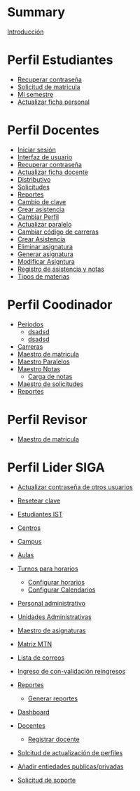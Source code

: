 # Summary
[Introducción](./Introduccion/introduccion.md)


# Perfil Estudiantes

- [Recuperar contraseña]()
- [Solicitud de matricula]()
- [Mi semestre]()
- [Actualizar ficha personal](./Ficha_Personal/Actualizar_Ficha_Personal_E.md)


# Perfil Docentes

- [Iniciar sesión](./Iniciar_sesion_Actualizado/inicioSesion.md)
- [Interfaz de usuario](./Interfaz_de_Usuario/Interfaz_de_Usuario.md)
- [Recuperar contraseña]()
- [Actualizar ficha docente](./Ficha_docente.md)
- [Distributivo]()
- [Solicitudes]()   
- [Reportes]()
- [Cambio de clave]()
- [Crear asistencia](Crear_asistencia/Crear_asistencia.md)
- [Cambiar Perfil](Cambiar_de_perfil.md)
- [Actualizar paralelo](Actualizar_Paralelo.md)
- [Cambiar código de carreras](Entidades.md)
- [Crear Asistencia](Crear_asistencia.md)
- [Eliminar asignatura](Eliminar_asignatura.md)
- [Generar asignatura](Generar_asignaturas.md)
- [Modificar Asigntura](Modificar_asignatura.md)
- [Registro de asistencia y notas](Registro_de_notas_y_asistencia.md)
- [Tipos de materias](tipo_de_materiaas.md)

# Perfil Coodinador
- [Periodos]()
    - [dsadsd]()
    - [dsadsd]()
- [Carreras]()
- [Maestro de matricula]()
- [Maestro Paralelos]()
- [Maestro Notas]()
    - [Carga de notas](carga_de_notas.md)
- [Maestro de solicitudes]()
- [Reportes]()

# Perfil Revisor
- [Maestro de matricula]()
# Perfil Lider SIGA
- [Actualizar contraseña de otros usuarios](actConOtrosUsu.md)
- [Resetear clave]()
- [Estudiantes IST]()
- [Centros]()
- [Campus]()
- [Aulas]()
- [Turnos para horarios]()
    - [Configurar horarios](conf_horarios.md)
    - [Configurar Calendarios](conf_calendario.md)
- [Personal administrativo]()
- [Unidades Administrativas]()
- [Maestro de asignaturas]()
- [Matriz MTN]()
- [Lista de correos]()
- [Ingreso de con-validación reingresos]()
- [Reportes]()
    
    - [Generar reportes](Generar_reportes.md)
- [Dashboard]()
- [Docentes]( )
    - [Registrar docente](Registro_Docentes.md)
- [Solcitud de actualización de perfiles]()
- [Añadir entiedades publicas/privadas](entidades.md)
- [Solicitud de soporte]()
